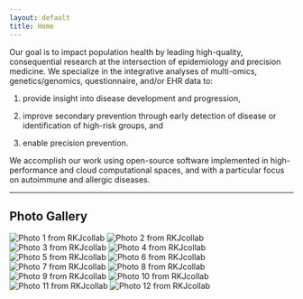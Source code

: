 ```yaml
---
layout: default
title: Home
---
```



Our goal is to impact population health by leading high-quality, consequential research at the intersection of epidemiology and precision medicine. 
We specialize in the integrative analyses of multi-omics, genetics/genomics, questionnaire, and/or EHR data to: 

1) provide insight into disease development and progression, 

2) improve secondary prevention through early detection of disease or identification of high-risk groups, and 

3) enable precision prevention. 

We accomplish our work using open-source software implemented in high-performance and cloud computational spaces, and with a particular focus on autoimmune and allergic diseases. 


---

## Photo Gallery

<div class="gallery">
  <img src="images/hp1.jpg" alt="Photo 1 from RKJcollab">
  <img src="images/hp2.jpg" alt="Photo 2 from RKJcollab">
  <img src="images/hp3.jpg" alt="Photo 3 from RKJcollab">
  <img src="images/hp4.jpg" alt="Photo 4 from RKJcollab">
  <img src="images/hp5.jpg" alt="Photo 5 from RKJcollab">
  <img src="images/hp6.jpg" alt="Photo 6 from RKJcollab">
  <img src="images/hp7.jpg" alt="Photo 7 from RKJcollab">
  <img src="images/hp8.jpg" alt="Photo 8 from RKJcollab"> 
  <img src="images/hp9.jpg" alt="Photo 9 from RKJcollab">
  <img src="images/hp10.jpg" alt="Photo 10 from RKJcollab">
  <img src="images/hp11.jpg" alt="Photo 11 from RKJcollab">
  <img src="images/hp12.jpg" alt="Photo 12 from RKJcollab">

</div>

